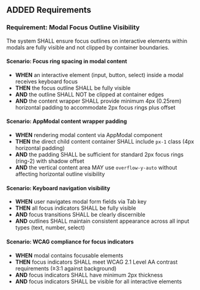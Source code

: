 ## ADDED Requirements

### Requirement: Modal Focus Outline Visibility
The system SHALL ensure focus outlines on interactive elements within modals are fully visible and not clipped by container boundaries.

#### Scenario: Focus ring spacing in modal content
- **WHEN** an interactive element (input, button, select) inside a modal receives keyboard focus
- **THEN** the focus outline SHALL be fully visible
- **AND** the outline SHALL NOT be clipped at container edges
- **AND** the content wrapper SHALL provide minimum 4px (0.25rem) horizontal padding to accommodate 2px focus rings plus offset

#### Scenario: AppModal content wrapper padding
- **WHEN** rendering modal content via AppModal component
- **THEN** the direct child content container SHALL include `px-1` class (4px horizontal padding)
- **AND** the padding SHALL be sufficient for standard 2px focus rings (ring-2) with shadow offset
- **AND** the vertical content area MAY use `overflow-y-auto` without affecting horizontal outline visibility

#### Scenario: Keyboard navigation visibility
- **WHEN** user navigates modal form fields via Tab key
- **THEN** all focus indicators SHALL be fully visible
- **AND** focus transitions SHALL be clearly discernible
- **AND** outlines SHALL maintain consistent appearance across all input types (text, number, select)

#### Scenario: WCAG compliance for focus indicators
- **WHEN** modal contains focusable elements
- **THEN** focus indicators SHALL meet WCAG 2.1 Level AA contrast requirements (≥3:1 against background)
- **AND** focus indicators SHALL have minimum 2px thickness
- **AND** focus indicators SHALL be visible for all interactive elements
